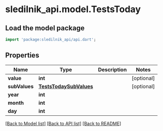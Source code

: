 # sledilnik_api.model.TestsToday

## Load the model package
```dart
import 'package:sledilnik_api/api.dart';
```

## Properties
Name | Type | Description | Notes
------------ | ------------- | ------------- | -------------
**value** | **int** |  | [optional] 
**subValues** | [**TestsTodaySubValues**](TestsTodaySubValues.md) |  | [optional] 
**year** | **int** |  | 
**month** | **int** |  | 
**day** | **int** |  | 

[[Back to Model list]](../README.md#documentation-for-models) [[Back to API list]](../README.md#documentation-for-api-endpoints) [[Back to README]](../README.md)


